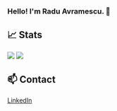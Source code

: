### Hello! I'm Radu Avramescu. 👋

## 📈 Stats
<div display="inline">
<img src="https://github-readme-stats.vercel.app/api?username=RaduAvramescu&theme=dark&show_icons=true&hide=contribs,prs" />
<img src="https://github-readme-stats.vercel.app/api/top-langs/?username=RaduAvramescu&theme=dark&show_icons=true" />
<div>

## 📫 Contact
<a href="https://www.linkedin.com/in/radu-a-4863a486/">
  LinkedIn
</a>

<!--
**RaduAvramescu/RaduAvramescu** is a ✨ _special_ ✨ repository because its `README.md` (this file) appears on your GitHub profile.

Here are some ideas to get you started:

- 🔭 I’m currently working on ...
- 🌱 I’m currently learning ...
- 👯 I’m looking to collaborate on ...
- 🤔 I’m looking for help with ...
- 💬 Ask me about ...
- 📫 How to reach me: ...
- 😄 Pronouns: ...
- ⚡ Fun fact: ...
-->
